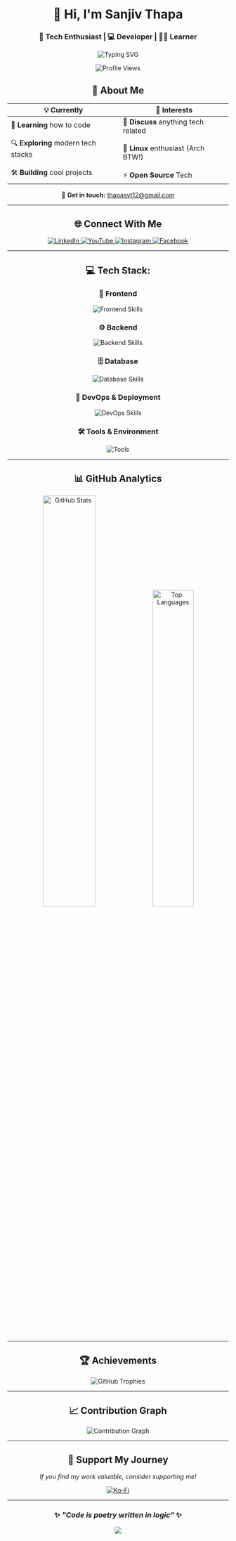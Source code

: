 <div align="center">

# 👋 Hi, I'm **Sanjiv Thapa**

### 🔭 Tech Enthusiast | 💻 Developer | 👨‍💻 Learner

<img src="https://readme-typing-svg.demolab.com?font=Fira+Code&size=20&color=5576F7FF&center=true&pause=5000000000&vCenter=true&width=600&height=100&lines=Tech+Enthuiast+who+likes+to+play+around+computers" alt="Typing SVG" />

</div>
<p align="center">
  <img src="https://komarev.com/ghpvc/?username=sanjivthapasvt&label=Profile%20Views&color=5576F7&style=for-the-badge" alt="Profile Views" />
</p>

<div align="center">

## 🌟 **About Me**

</div>

<div align="center">

| 💡 **Currently** | 🎯 **Interests** |
|------------------|------------------|
| 🎯 **Learning** how to code <br><br> 🔍 **Exploring** modern tech stacks <br><br> 🛠️ **Building** cool projects | 💬 **Discuss** anything tech related<br><br> 🐧 **Linux** enthusiast (Arch BTW!) <br><br> ⚡ **Open Source** Tech |

</div>

<div align="center">

📧 **Get in touch:** [thapasvt12@gmail.com](mailto:thapasvt12@gmail.com)

</div>

---

<div align="center">

## 🌐 **Connect With Me**

<a href="https://linkedin.com/in/sanjiv-thapa-361678277">
  <img src="https://img.shields.io/badge/LinkedIn-0A66C2?style=for-the-badge&logo=linkedin&logoColor=white" alt="LinkedIn"/>
</a>
<a href="https://youtube.com/@sanjivthapasvt">
  <img src="https://img.shields.io/badge/YouTube-FF0000?style=for-the-badge&logo=youtube&logoColor=white" alt="YouTube"/>
</a>
<a href="https://instagram.com/sanjivthapasvt">
  <img src="https://img.shields.io/badge/Instagram-E4405F?style=for-the-badge&logo=instagram&logoColor=white" alt="Instagram"/>
</a>
<a href="https://facebook.com/sanjiv.thapa.svt012">
  <img src="https://img.shields.io/badge/Facebook-1877F2?style=for-the-badge&logo=facebook&logoColor=white" alt="Facebook"/>
</a>

</div>

---

<div align="center">

## 💻 **Tech Stack:**

</div>

<div align="center">

### 🎨 **Frontend**
<img src="https://skillicons.dev/icons?i=html,css,js,ts,react,svelte,tailwind,vite,electron" alt="Frontend Skills"/>

### ⚙️ **Backend**
<img src="https://skillicons.dev/icons?i=python,fastapi,django,nodejs,bun" alt="Backend Skills"/>

### 🗄️ **Database**
<img src="https://skillicons.dev/icons?i=postgresql,mysql,sqlite,redis,supabase" alt="Database Skills"/>

### 🚀 **DevOps & Deployment**
<img src="https://skillicons.dev/icons?i=git,github,githubactions,vercel,cloudflare" alt="DevOps Skills"/>

### 🛠️ **Tools & Environment**
<img src="https://skillicons.dev/icons?i=vscode,neovim,postman,linux,arch,bash" alt="Tools"/>

</div>

---

<div align="center">

## 📊 **GitHub Analytics**

<div align="center">
  <img width="49%" src="https://github-readme-stats.vercel.app/api?username=sanjivthapasvt&show_icons=true&theme=tokyonight&hide_border=true&count_private=true" alt="GitHub Stats"/>
  <img width="43%" src="https://github-readme-stats.vercel.app/api/top-langs/?username=sanjivthapasvt&layout=compact&theme=tokyonight&hide_border=true&langs_count=8&card_width=400" alt="Top Languages"/>
</div>

<div align="center">

</div>

</div>

---

<div align="center">

## 🏆 **Achievements**

<img src="https://github-profile-trophy.vercel.app/?username=sanjivthapasvt&theme=radical&no-frame=true&row=1&column=7" alt="GitHub Trophies"/>

</div>

---

<div align="center">

## 📈 **Contribution Graph**

<img src="https://github-readme-activity-graph.vercel.app/graph?username=sanjivthapasvt&bg_color=1a1b27&color=70a5fd&line=70a5fd&point=ff6b6b&area=true&hide_border=true" alt="Contribution Graph"/>

</div>

---

<div align="center">

## 💝 **Support My Journey**

*If you find my work valuable, consider supporting me!*

<a href="https://ko-fi.com/sanjivthapa">
  <img src="https://img.shields.io/badge/Ko--Fi-FF5E5B?style=for-the-badge&logo=ko-fi&logoColor=white" alt="Ko-Fi"/>
</a>

</div>

---

<div align="center">

### ✨ *"Code is poetry written in logic"* ✨

<img src="https://capsule-render.vercel.app/api?type=waving&color=gradient&customColorList=6,11,20&height=100&section=footer&animation=twinkling"/>

</div>
